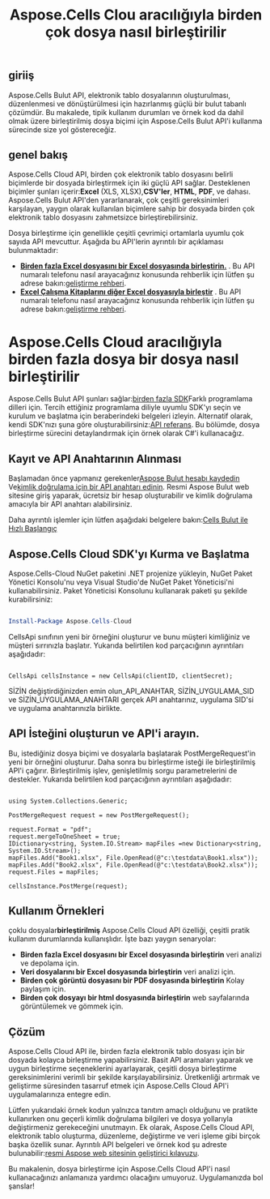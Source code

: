 ﻿---
title: Aspose.Cells Clou aracılığıyla birden çok dosya nasıl birleştirilir
type: docs
url: /tr/how-to-merge-multiple-files
description: Aspose.Cells Cloud aracılığıyla birden fazla dosya nasıl birleştirilir
weight: 10
---
## giriiş
Aspose.Cells Bulut API, elektronik tablo dosyalarının oluşturulması, düzenlenmesi ve dönüştürülmesi için hazırlanmış güçlü bir bulut tabanlı çözümdür. Bu makalede, tipik kullanım durumları ve örnek kod da dahil olmak üzere birleştirilmiş dosya biçimi için Aspose.Cells Bulut API'i kullanma sürecinde size yol göstereceğiz.

## genel bakış

 Aspose.Cells Cloud API, birden çok elektronik tablo dosyasını belirli biçimlerde bir dosyada birleştirmek için iki güçlü API sağlar. Desteklenen biçimler şunları içerir:**Excel** (XLS, XLSX),**CSV'ler**, **HTML**, **PDF**, ve dahası. Aspose.Cells Bulut API'den yararlanarak, çok çeşitli gereksinimleri karşılayan, yaygın olarak kullanılan biçimlere sahip bir dosyada birden çok elektronik tablo dosyasını zahmetsizce birleştirebilirsiniz.

Dosya birleştirme için genellikle çeşitli çevrimiçi ortamlarla uyumlu çok sayıda API mevcuttur. Aşağıda bu API'lerin ayrıntılı bir açıklaması bulunmaktadır:

- **[Birden fazla Excel dosyasını bir Excel dosyasında birleştirin.](https://reference.aspose.cloud/cells/#/LightCells/PostMerge)** . Bu API numaralı telefonu nasıl arayacağınız konusunda rehberlik için lütfen şu adrese bakın:[geliştirme rehberi](https://docs.aspose.cloud/cells/merge/multi-files/).
- **[Excel Çalışma Kitaplarını diğer Excel dosyasıyla birleştir](https://reference.aspose.cloud/cells/#/Workbook/PostWorkbooksMerge)** . Bu API numaralı telefonu nasıl arayacağınız konusunda rehberlik için lütfen şu adrese bakın:[geliştirme rehberi](https://docs.aspose.cloud/cells/workbook/merge/).


# Aspose.Cells Cloud aracılığıyla birden fazla dosya bir dosya nasıl birleştirilir

 Aspose.Cells Bulut API şunları sağlar:[birden fazla SDK](https://github.com/aspose-cells-cloud)Farklı programlama dilleri için. Tercih ettiğiniz programlama diliyle uyumlu SDK'yı seçin ve kurulum ve başlatma için beraberindeki belgeleri izleyin. Alternatif olarak, kendi SDK'nızı şuna göre oluşturabilirsiniz:[API referans](https://reference.aspose.cloud/cells/). Bu bölümde, dosya birleştirme sürecini detaylandırmak için örnek olarak C#'i kullanacağız.


## Kayıt ve API Anahtarının Alınması

 Başlamadan önce yapmanız gerekenler[Aspose Bulut hesabı kaydedin](https://id.containerize.com/signup) Ve[kimlik doğrulama için bir API anahtarı edinin](https://dashboard.aspose.cloud/applications). Resmi Aspose Bulut web sitesine giriş yaparak, ücretsiz bir hesap oluşturabilir ve kimlik doğrulama amacıyla bir API anahtarı alabilirsiniz.

 Daha ayrıntılı işlemler için lütfen aşağıdaki belgelere bakın:[Cells Bulut ile Hızlı Başlangıç](https://docs.aspose.cloud/cells/quickstart/)


## Aspose.Cells Cloud SDK'yı Kurma ve Başlatma

Aspose.Cells-Cloud NuGet paketini .NET projenize yükleyin, NuGet Paket Yönetici Konsolu'nu veya Visual Studio'de NuGet Paket Yöneticisi'ni kullanabilirsiniz.
Paket Yöneticisi Konsolunu kullanarak paketi şu şekilde kurabilirsiniz:

```Powershell

Install-Package Aspose.Cells-Cloud

```
CellsApi sınıfının yeni bir örneğini oluşturur ve bunu müşteri kimliğiniz ve müşteri sırrınızla başlatır. Yukarıda belirtilen kod parçacığının ayrıntıları aşağıdadır:

```CSharp

CellsApi cellsInstance = new CellsApi(clientID, clientSecret);

```

SİZİN değiştirdiğinizden emin olun_API_ANAHTAR, SİZİN_UYGULAMA_SID ve SİZİN_UYGULAMA_ANAHTARI gerçek API anahtarınız, uygulama SID'si ve uygulama anahtarınızla birlikte.

## API İsteğini oluşturun ve API'i arayın.

Bu, istediğiniz dosya biçimi ve dosyalarla başlatarak PostMergeRequest'in yeni bir örneğini oluşturur. Daha sonra bu birleştirme isteği ile birleştirilmiş API'i çağırır. Birleştirilmiş işlev, genişletilmiş sorgu parametrelerini de destekler. Yukarıda belirtilen kod parçacığının ayrıntıları aşağıdadır:


```CSharp

using System.Collections.Generic;

PostMergeRequest request = new PostMergeRequest();

request.Format = "pdf";
request.mergeToOneSheet = true;
IDictionary<string, System.IO.Stream> mapFiles =new Dictionary<string, System.IO.Stream>(); 
mapFiles.Add("Book1.xlsx", File.OpenRead(@"c:\testdata\Book1.xlsx"));
mapFiles.Add("Book2.xlsx", File.OpenRead(@"c:\testdata\Book2.xlsx"));
request.Files = mapFiles;

cellsInstance.PostMerge(request);

```


## Kullanım Örnekleri

 çoklu dosyalar**birleştirilmiş** Aspose.Cells Cloud API özelliği, çeşitli pratik kullanım durumlarında kullanışlıdır. İşte bazı yaygın senaryolar:

- **Birden fazla Excel dosyasını bir Excel dosyasında birleştirin** veri analizi ve depolama için.
- **Veri dosyalarını bir Excel dosyasında birleştirin** veri analizi için.
- **Birden çok görüntü dosyasını bir PDF dosyasında birleştirin** Kolay paylaşım için.
- **Birden çok dosyayı bir html dosyasında birleştirin** web sayfalarında görüntülemek ve gömmek için.

## Çözüm

Aspose.Cells Cloud API ile, birden fazla elektronik tablo dosyası için bir dosyada kolayca birleştirme yapabilirsiniz. Basit API aramaları yaparak ve uygun birleştirme seçeneklerini ayarlayarak, çeşitli dosya birleştirme gereksinimlerini verimli bir şekilde karşılayabilirsiniz. Üretkenliği artırmak ve geliştirme süresinden tasarruf etmek için Aspose.Cells Cloud API'i uygulamalarınıza entegre edin.

 Lütfen yukarıdaki örnek kodun yalnızca tanıtım amaçlı olduğunu ve pratikte kullanırken onu geçerli kimlik doğrulama bilgileri ve dosya yollarıyla değiştirmeniz gerekeceğini unutmayın. Ek olarak, Aspose.Cells Cloud API, elektronik tablo oluşturma, düzenleme, değiştirme ve veri işleme gibi birçok başka özellik sunar. Ayrıntılı API belgeleri ve örnek kod şu adreste bulunabilir:[resmi Aspose web sitesinin geliştirici kılavuzu](/developer-guide/).

Bu makalenin, dosya birleştirme için Aspose.Cells Cloud API'i nasıl kullanacağınızı anlamanıza yardımcı olacağını umuyoruz. Uygulamanızda bol şanslar!

